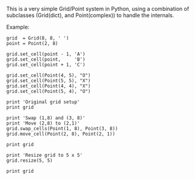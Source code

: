 This is a very simple Grid/Point system in Python, using a combination
of subclasses (Grid(dict), and Point(complex)) to handle the internals.

Example:

    grid  = Grid(8, 8, ' ')
    point = Point(2, 8)

    grid.set_cell(point - 1, 'A')
    grid.set_cell(point,     'B')
    grid.set_cell(point + 1, 'C')

    grid.set_cell(Point(4, 5), "O")
    grid.set_cell(Point(5, 5), "X")
    grid.set_cell(Point(4, 4), "X")
    grid.set_cell(Point(5, 4), "O")

    print 'Original grid setup'
    print grid

    print 'Swap (1,8) and (3, 8)'
    print 'Move (2,8) to (2,1)'
    grid.swap_cells(Point(1, 8), Point(3, 8))
    grid.move_cell(Point(2, 8), Point(2, 1))

    print grid

    print 'Resize grid to 5 x 5'
    grid.resize(5, 5)

    print grid

